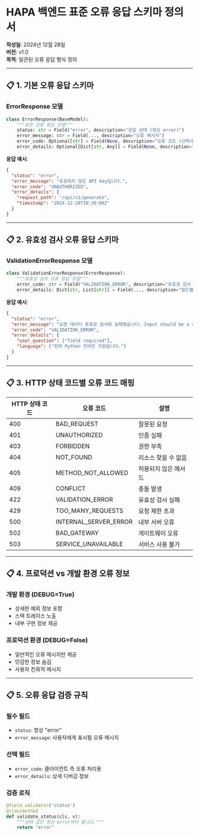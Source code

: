 # HAPA 백엔드 표준 오류 응답 스키마 정의서

**작성일**: 2024년 12월 28일  
**버전**: v1.0  
**목적**: 일관된 오류 응답 형식 정의

---

## 📋 **1. 기본 오류 응답 스키마**

### **ErrorResponse 모델**

```python
class ErrorResponse(BaseModel):
    """표준 오류 응답 모델"""
    status: str = Field("error", description="응답 상태 (항상 error)")
    error_message: str = Field(..., description="오류 메시지")
    error_code: Optional[str] = Field(None, description="오류 코드 (선택사항)")
    error_details: Optional[Dict[str, Any]] = Field(None, description="상세 오류 정보 (선택사항)")
```

**응답 예시**:

```json
{
  "status": "error",
  "error_message": "유효하지 않은 API Key입니다.",
  "error_code": "UNAUTHORIZED",
  "error_details": {
    "request_path": "/api/v1/generate",
    "timestamp": "2024-12-28T10:30:00Z"
  }
}
```

---

## 📋 **2. 유효성 검사 오류 응답 스키마**

### **ValidationErrorResponse 모델**

```python
class ValidationErrorResponse(ErrorResponse):
    """유효성 검사 오류 응답 모델"""
    error_code: str = Field("VALIDATION_ERROR", description="유효성 검사 오류 코드")
    error_details: Dict[str, List[str]] = Field(..., description="필드별 유효성 검사 오류 목록")
```

**응답 예시**:

```json
{
  "status": "error",
  "error_message": "요청 데이터 유효성 검사에 실패했습니다: Input should be a valid string",
  "error_code": "VALIDATION_ERROR",
  "error_details": {
    "user_question": ["field required"],
    "language": ["현재 Python 언어만 지원됩니다."]
  }
}
```

---

## 📋 **3. HTTP 상태 코드별 오류 코드 매핑**

| HTTP 상태 코드 | 오류 코드             | 설명                 |
| -------------- | --------------------- | -------------------- |
| 400            | BAD_REQUEST           | 잘못된 요청          |
| 401            | UNAUTHORIZED          | 인증 실패            |
| 403            | FORBIDDEN             | 권한 부족            |
| 404            | NOT_FOUND             | 리소스 찾을 수 없음  |
| 405            | METHOD_NOT_ALLOWED    | 허용되지 않은 메서드 |
| 409            | CONFLICT              | 충돌 발생            |
| 422            | VALIDATION_ERROR      | 유효성 검사 실패     |
| 429            | TOO_MANY_REQUESTS     | 요청 제한 초과       |
| 500            | INTERNAL_SERVER_ERROR | 내부 서버 오류       |
| 502            | BAD_GATEWAY           | 게이트웨이 오류      |
| 503            | SERVICE_UNAVAILABLE   | 서비스 사용 불가     |

---

## 📋 **4. 프로덕션 vs 개발 환경 오류 정보**

### **개발 환경** (DEBUG=True)

- 상세한 예외 정보 포함
- 스택 트레이스 노출
- 내부 구현 정보 제공

### **프로덕션 환경** (DEBUG=False)

- 일반적인 오류 메시지만 제공
- 민감한 정보 숨김
- 사용자 친화적 메시지

---

## 📋 **5. 오류 응답 검증 규칙**

### **필수 필드**

- `status`: 항상 "error"
- `error_message`: 사용자에게 표시될 오류 메시지

### **선택 필드**

- `error_code`: 클라이언트 측 오류 처리용
- `error_details`: 상세 디버깅 정보

### **검증 로직**

```python
@field_validator('status')
@classmethod
def validate_status(cls, v):
    """상태 값은 항상 error여야 합니다."""
    return "error"
```
